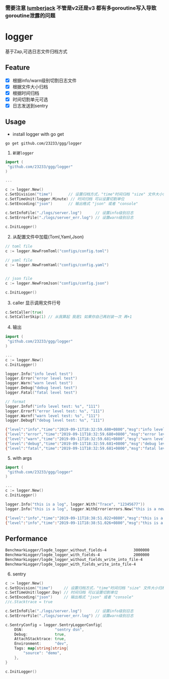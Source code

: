 ### 需要注意 [lumberjack](https://github.com/natefinch/lumberjack) 不管是v2还是v3 都有多goroutine写入导致goroutine泄露的问题

# logger

基于Zap,可选日志文件归档方式

## Feature

- [x] 根据info/warn级别切割日志文件
- [x] 根据文件大小归档
- [x] 根据时间归档
- [x] 时间切割单元可选
- [x] 日志发送到sentry

## Usage

- install logger with go get

`go get github.com/23233/ggg/logger`

1. `新建logger`
```go
import (
 "github.com/23233/ggg/logger"
)

...

c := logger.New()
c.SetDivision("time")	    // 设置归档方式，"time"时间归档 "size" 文件大小归档，文件大小等可以在配置文件配置
c.SetTimeUnit(logger.Minute) // 时间归档 可以设置切割单位
c.SetEncoding("json")	    // 输出格式 "json" 或者 "console"

c.SetInfoFile("./logs/server.log")		// 设置info级别日志
c.SetErrorFile("./logs/server_err.log")	// 设置warn级别日志

c.InitLogger()
```

2. 从配置文件中加载(Toml,Yaml,Json)

```go
// toml file
c := logger.NewFromToml("configs/config.toml")

// yaml file
c := logger.NewFromYaml("configs/config.yaml")


// json file
c := logger.NewFromJson("configs/config.json")

c.InitLogger()
```

3. caller 显示调用文件行号

```go
c.SetCaller(true)
c.SetCallerSkip(1) // 从我算起 我是1 如果你自己再封装一次 再+1
```

4. 输出

```go
import (
 "github.com/23233/ggg/logger"
)

...
c := logger.New()
c.InitLogger()

logger.Info("info level test")
logger.Error("error level test")
logger.Warn("warn level test")
logger.Debug("debug level test")
logger.Fatal("fatal level test")

// format
logger.Infof("info level test: %s", "111")
logger.Errorf("error level test: %s", "111")
logger.Warnf("warn level test: %s", "111")
logger.Debugf("debug level test: %s", "111")
```

```bash
{"level":"info","time":"2019-09-11T18:32:59.680+0800","msg":"info level test"}
{"level":"error","time":"2019-09-11T18:32:59.680+0800","msg":"error level test"}
{"level":"warn","time":"2019-09-11T18:32:59.681+0800","msg":"warn level test"}
{"level":"debug","time":"2019-09-11T18:32:59.681+0800","msg":"debug level test"}
{"level":"fatal","time":"2019-09-11T18:32:59.681+0800","msg":"fatal level test"}
```

5. with args
```go
import (
 "github.com/23233/ggg/logger"
)

...
c := logger.New()
c.InitLogger()

logger.Info("this is a log", logger.With("Trace", "12345677"))
logger.Info("this is a log", logger.WithError(errors.New("this is a new error")))
```

```bash
{"level":"info","time":"2019-09-11T18:38:51.022+0800","msg":"this is a log","Trace":"12345677"}
{"level":"info","time":"2019-09-11T18:38:51.026+0800","msg":"this is a log","error":"this is a new error"}
```

## Performance

```bash
BenchmarkLogger/logde_logger_without_fields-4            3000000               563 ns/op
BenchmarkLogger/logde_logger_with_fields-4               2000000               637 ns/op
BenchmarkLogger/logde_logger_without_fields_write_into_file-4             200000             13021 ns/op
BenchmarkLogger/logde_logger_with_fields_write_into_file-4                100000             12606 ns/op
```

6. sentry

```go
c := logger.New()
c.SetDivision("time")     // 设置归档方式，"time"时间归档 "size" 文件大小归档，文件大小等可以在配置文件配置
c.SetTimeUnit(logger.Day) // 时间归档 可以设置切割单位
c.SetEncoding("json")     // 输出格式 "json" 或者 "console"
//c.Stacktrace = true

c.SetInfoFile("./logs/server.log")      // 设置info级别日志
c.SetErrorFile("./logs/server_err.log") // 设置warn级别日志

c.SentryConfig = logger.SentryLoggerConfig{
    DSN:              "sentry dsn",
    Debug:            true,
    AttachStacktrace: true,
    Environment:      "dev",
    Tags: map[string]string{
        "source": "demo",
    },
}

c.InitLogger()
```

